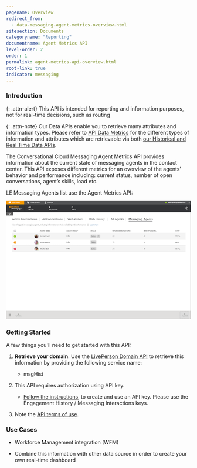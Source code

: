 ```yaml
---
pagename: Overview
redirect_from:
  - data-messaging-agent-metrics-overview.html
sitesection: Documents
categoryname: "Reporting"
documentname: Agent Metrics API
level-order: 2
order: 1
permalink: agent-metrics-api-overview.html
root-link: true
indicator: messaging
---
```

### Introduction

{: .attn-alert}
This API is intended for reporting and information purposes, not for real-time decisions, such as routing

{: .attn-note}
Our Data APIs enable you to retrieve many attributes and information types. Please refer to [API Data Metrics](https://developers.liveperson.com/api-data-metrics.html) for the different types of information and attributes which are retrievable via both [our Historical and Real Time Data APIs](overview.html).

The Conversational Cloud Messaging Agent Metrics API provides information about the current state of messaging agents in the contact center. This API exposes different metrics for an overview of the agents’ behavior and performance including: current status, number of open conversations, agent’s skills, load etc.

LE Messaging Agents list use the Agent Metrics API:

![AgentMetrics](img/agentmetrics.png)

### Getting Started

A few things you'll need to get started with this API:

1. **Retrieve your domain**. Use the [LivePerson Domain API](agent-domain-domain-api.html) to retrieve this information by providing the following service name:

	* msgHist

2. This API requires authorization using API key.

	* [Follow the instructions](guides-gettingstarted.html), to create and use an API key. Please use the Engagement History / Messaging Interactions keys.

3. Note the [API terms of use](https://www.liveperson.com/policies/apitou).

### Use Cases

* Workforce Management integration (WFM)

* Combine this information with other data source in order to create your own real-time dashboard
